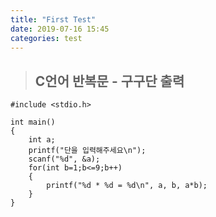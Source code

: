 ```yaml
---
title: "First Test"
date: 2019-07-16 15:45
categories: test
---
```

> ## C언어 반복문 - 구구단 출력

```
#include <stdio.h>

int main()
{
	int a;
	printf("단을 입력해주세요\n");
	scanf("%d", &a);
	for(int b=1;b<=9;b++)
	{
		printf("%d * %d = %d\n", a, b, a*b);
	}
}
```